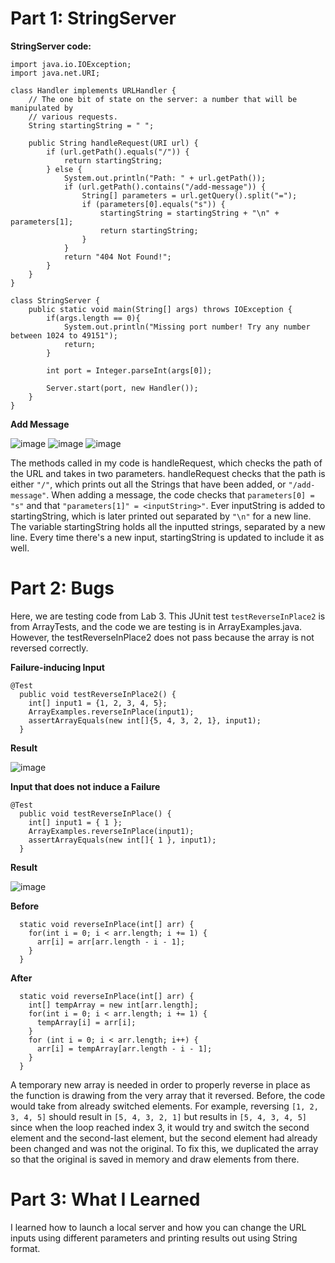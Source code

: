 # Part 1: StringServer

**StringServer code:**

```
import java.io.IOException;
import java.net.URI;

class Handler implements URLHandler {
    // The one bit of state on the server: a number that will be manipulated by
    // various requests.
    String startingString = " ";

    public String handleRequest(URI url) {
        if (url.getPath().equals("/")) {
            return startingString;
        } else {
            System.out.println("Path: " + url.getPath());
            if (url.getPath().contains("/add-message")) {
                String[] parameters = url.getQuery().split("=");
                if (parameters[0].equals("s")) {
                    startingString = startingString + "\n" + parameters[1];
                    return startingString;
                }
            }
            return "404 Not Found!";
        }
    }
}

class StringServer {
    public static void main(String[] args) throws IOException {
        if(args.length == 0){
            System.out.println("Missing port number! Try any number between 1024 to 49151");
            return;
        }

        int port = Integer.parseInt(args[0]);

        Server.start(port, new Handler());
    }
}
```

**Add Message**

![image](https://user-images.githubusercontent.com/105563729/215361948-aab9a671-15a9-4867-992a-38a2743e8da1.png)
![image](https://user-images.githubusercontent.com/105563729/215361976-4ca2b31e-3cbf-4acb-a98c-9fb85144969e.png)
![image](https://user-images.githubusercontent.com/105563729/215362055-57896579-44b2-479e-8d50-5a3f81c1dcde.png)

The methods called in my code is handleRequest, which checks the path of the URL and takes in two parameters. handleRequest checks that the path is either `"/"`, which prints out all the Strings that have been added, or `"/add-message"`. When adding a message, the code checks that `parameters[0] = "s"` and that `"parameters[1]" = <inputString>"`. Ever inputString is added to startingString, which is later printed out separated by `"\n"` for a new line. The variable startingString holds all the inputted strings, separated by a new line. Every time there's a new input, startingString is updated to include it as well. 

# Part 2: Bugs

Here, we are testing code from Lab 3. This JUnit test `testReverseInPlace2` is from ArrayTests, and the code we are testing is in ArrayExamples.java. However, the testReverseInPlace2 does not pass because the array is not reversed correctly. 

**Failure-inducing Input**
```
@Test
  public void testReverseInPlace2() {
    int[] input1 = {1, 2, 3, 4, 5};
    ArrayExamples.reverseInPlace(input1);
    assertArrayEquals(new int[]{5, 4, 3, 2, 1}, input1);
  }
 ```
 **Result**
 
 ![image](https://user-images.githubusercontent.com/105563729/215363282-84d7ce3c-8a11-4dd7-a293-3416849942c6.png)

**Input that does not induce a Failure**

```
@Test 
  public void testReverseInPlace() {
    int[] input1 = { 1 };
    ArrayExamples.reverseInPlace(input1);
    assertArrayEquals(new int[]{ 1 }, input1);
  }
 ```
**Result**
 
![image](https://user-images.githubusercontent.com/105563729/215363436-05603cee-dc55-4350-ab7d-6f17b4feb216.png)

**Before**

```
  static void reverseInPlace(int[] arr) {
    for(int i = 0; i < arr.length; i += 1) {
      arr[i] = arr[arr.length - i - 1];
    }
  }
 ```
 
**After**

```
  static void reverseInPlace(int[] arr) {
    int[] tempArray = new int[arr.length];
    for(int i = 0; i < arr.length; i += 1) {
      tempArray[i] = arr[i];
    }
    for (int i = 0; i < arr.length; i++) {
      arr[i] = tempArray[arr.length - i - 1];
    }
  }
```

A temporary new array is needed in order to properly reverse in place as the function is drawing from the very array that it reversed. Before, the code would take from already switched elements. For example, reversing `[1, 2, 3, 4, 5]` should result in `[5, 4, 3, 2, 1]` but results in `[5, 4, 3, 4, 5]` since when the loop reached index 3, it would try and switch the second element and the second-last element, but the second element had already been changed and was not the original. To fix this, we duplicated the array so that the original is saved in memory and draw elements from there. 

# Part 3: What I Learned

I learned how to launch a local server and how you can change the URL inputs using different parameters and printing results out using String format.
